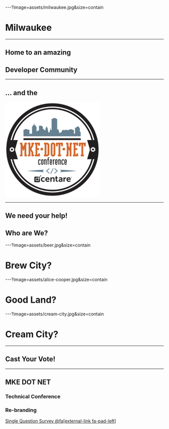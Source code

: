---?image=assets/milwaukee.jpg&size=contain
# <span class="orange black-shadow">Milwaukee</span>

---
## <span class="orange">Home to an amazing</span>
## <span class="white">Developer Community</span>

---
## <span class="orange black-shadow">... and the</span>
<img src="assets/mke-dot-net.png" height="300" />

---
## <span class="white">We need your help!</span>
## <span class="orange">Who are We?</span>

---?image=assets/beer.jpg&size=contain
# <span class="orange black-shadow">Brew City?</span>

---?image=assets/alice-cooper.jpg&size=contain
# <span class="orange black-shadow">Good Land?</span>

---?image=assets/cream-city.jpg&size=contain
# <span class="orange black-shadow">Cream City?</span>

---
## <span class="orange">Cast Your Vote!</span>

---
## <span class="orange">MKE DOT NET</span>
### <span class="white">Technical Conference</span>
### <span class="orange">Re-branding</span>

[Single Question Survey @fa[external-link fa-pad-left]](https://surveymonkey.com/r/rebrandnet)
